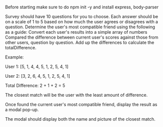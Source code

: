 Before starting make sure to do npm init -y and install express, body-parser 

Survey should have 10 questions for you to choose. Each answer should be on a scale of 1 to 5 based on how much the user agrees or disagrees with a question.
Determine the user's most compatible friend using the following as a guide:
Convert each user's results into a simple array of numbers 
Compared the difference between current user's scores against those from other users, question by question. Add up the differences to calculate the totalDifference.


Example: 


User 1: [5, 1, 4, 4, 5, 1, 2, 5, 4, 1]

User 2: [3, 2, 6, 4, 5, 1, 2, 5, 4, 1]

Total Difference: 2 + 1 + 2 = 5
 
The closest match will be the user with the least amount of difference.

Once found the current user's most compatible friend, display the result as a modal pop-up.
 
 The modal should display both the name and picture of the closest match.
